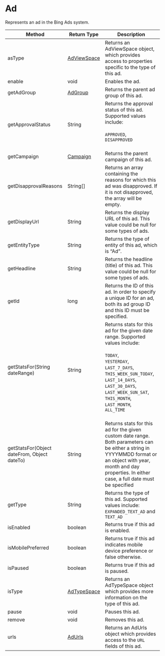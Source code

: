 # Ad
Represents an ad in the Bing Ads system.

|Method|Return Type|Description|
|-|-|-
asType|[AdViewSpace](./AdViewSpace)|Returns an AdViewSpace object, which provides access to properties specific to the type of this ad.<br />
enable|void|Enables the ad.<br />
getAdGroup|[AdGroup](./AdGroup)|Returns the parent ad group of this ad.<br />
getApprovalStatus|String|Returns the approval status of this ad. Supported values include:<br /> <br /> `APPROVED`,<br /> `DISAPPROVED`<br /><br />
getCampaign|[Campaign](./Campaign)|Returns the parent campaign of this ad.<br />
getDisapprovalReasons|String[]|Returns an array containing the reasons for which this ad was disapproved. If it is not disapproved, the array will be empty.<br />
getDisplayUrl|String|Returns the display URL of this ad. This value could be null for some types of ads.<br />
getEntityType|String|Returns the type of entity of this ad, which is “Ad”.<br />
getHeadline|String|Returns the headline (title) of this ad. This value could be null for some types of ads.<br />
getId|long|Returns the ID of this ad. In order to specify a unique ID for an ad, both its ad group ID and this ID must be specified.<br />
getStatsFor(String dateRange)|String|Returns stats for this ad for the given date range. Supported values include:<br /> <br /> `TODAY`,<br /> `YESTERDAY`,<br /> `LAST_7_DAYS`,<br /> `THIS_WEEK_SUN_TODAY`,<br /> `LAST_14_DAYS`,<br /> `LAST_30_DAYS`,<br /> `LAST_WEEK_SUN_SAT`,<br /> `THIS_MONTH`,<br /> `LAST_MONTH`,<br /> `ALL_TIME`<br /><br />
getStatsFor(Object dateFrom, Object dateTo)|String|Returns stats for this ad for the given custom date range. Both parameters can be either a string in YYYYMMDD format or an object with year, month and day properties. In either case, a full date must be specified <br />
getType|String|Returns the type of this ad. Supported values include: `EXPANDED_TEXT_AD` and `TEXT_AD`<br />
isEnabled|boolean|Returns true if this ad is enabled. <br />
isMobilePreferred|boolean|Returns true if this ad indicates mobile device preference or false otherwise. <br />
isPaused|boolean|Returns true if this ad is paused. <br />
isType|[AdTypeSpace](./AdTypeSpace)|Returns an AdTypeSpace object which provides more information on the type of this ad. <br />
pause|void|Pauses this ad.<br />
remove|void|Removes this ad.<br />
urls|[AdUrls](./AdUrls)|Returns an AdUrls object which provides access to the `URL` fields of this ad. <br />
